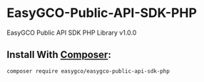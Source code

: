 # EasyGCO-Public-API-SDK-PHP
EasyGCO Public API SDK PHP Library v1.0.0

## Install With [Composer](https://getcomposer.org/doc/):
```
composer require easygco/easygco-public-api-sdk-php
